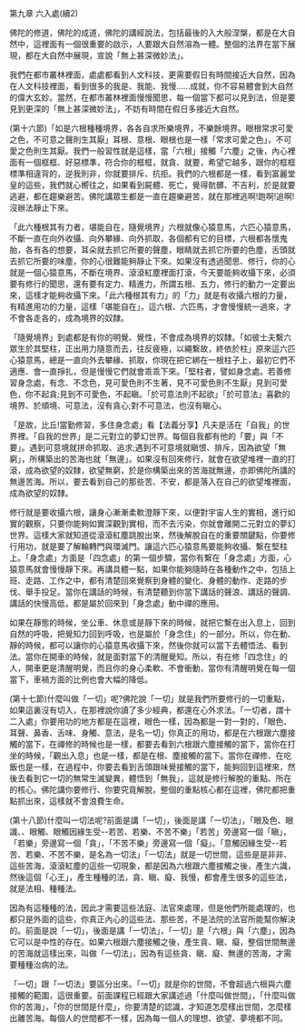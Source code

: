 

第九章 六入處(續2)

佛陀的修道，佛陀的成道，佛陀的講經說法，包括最後的入大般涅槃，都是在大自然中，這裡面有一個很重要的啟示，人要跟大自然溶為一體。整個的法界在當下展現，都在大自然中展現，宣說「無上甚深微妙法」。

我們在都市叢林裡面，處處都看到人文科技，更需要假日有時間接近大自然，因為在人文科技裡面，看到很多的我是、我能、我慢......成就，你不容易體會到大自然的偉大玄妙。當然，在都市叢林裡面慢慢聞思，每一個當下都可以見到法，但是要見到更深的「無上甚深微妙法」，不妨有時間在假日多接近大自然。

(第十六節)「如是六根種種境界，各各自求所樂境界，不樂餘境界。眼根常求可愛之色，不可意之聲則生其厭」耳根、意根、眼根也是一樣「常求可愛之色」，不可愛之色則生其厭。我們一般習性就是這樣，當「六根」接觸「六塵」之後，內心裡面有一個框框、好惡標準，符合你的框框，就貪、就要，希望它越多，跟你的框框標準相違背的，逆我則非，你就要排斥、抗拒。我們的六根都是一樣，看到富麗堂皇的這些，我們就心嚮往之，如果看到屍體、死亡，覺得骯髒、不吉利，於是就要逃避，都在趨樂避苦。佛陀講眾生都是一直在趨樂避苦，就在那裡逃啊!跑啊!追啊!沒辦法靜止下來。

「此六種根其有力者，堪能自在，隨覺境界」六根就像心猿意馬，六匹心猿意馬，不斷一直在向外收攝、向外攀緣、向外抓取，各個都有它的目標，六根都各懷鬼胎，各有各的想要，耳朵就去抓它所要的聲塵，眼睛就去抓它所要的色塵，舌頭就去抓它所要的味塵，你的心很難能夠靜止下來。如果沒有透過聞思、修行，你的心就是一個心猿意馬，不斷在境界、滾滾紅塵裡面打滾，今天要能夠收攝下來，必須要有修行的聞思，還有要有定力、精進力，所謂五根、五力，修行的動力一定要出來，這樣才能夠收攝下來。「此六種根其有力」的「力」就是有收攝六根的力量，有精進用功的力量，這樣「堪能自在」，這六根、六匹馬，才會慢慢統一過來，才不會各走各的，成為境界的奴隸。

「隨覺境界」到處都是有你的明覺、覺性，不會成為境界的奴隸。「如彼士夫繫六眾生於其堅柱，正出用力隨意而去，往反疲極，以繩繫故，終依於柱」原來這六匹心猿意馬，總是一直向外去攀緣、抓取，你現在把它綁在一根柱子上，最初它們不適應、會一直掙扎，但是慢慢它們就會乖乖下來。「堅柱者，譬如身念處。若善修習身念處，有念、不念色，見可愛色則不生著，見不可愛色則不生厭」見到可愛色，你不起貪;見到不可愛色，不起瞋。「於可意法則不起欲」「於可意法」喜歡的境界、於順境、可意法，沒有貪心;對不可意法，也沒有瞋心。

「是故，比丘!當勤修習，多住身念處」看【法義分享】凡夫是活在「自我」的世界裡。「自我的世界」是二元對立的夢幻世界。每個自我都有他的「要」與「不要」。遇到可意境就拼命抓取、追求;遇到不可意境就瞋恨、排斥，因為欲望「無窮」，所構築出的苦海也就「無邊」。如果沒有回來修行，就會在欲望堆裡一直的打滾，成為欲望的奴隸，欲望無窮，於是你構築出來的苦海就無邊，亦即佛陀所講的無邊苦海。所以，要去看到自己的那些苦、不安，都是落入在自己的欲望堆裡面，成為欲望的奴隸。

修行就是要收攝六根，讓身心漸漸柔軟澄靜下來，以便對宇宙人生的實相，進行如實的觀察，只要你能夠如實深觀到實相，而不去污染，你就會離開二元對立的夢幻世界。這樣大家就知道從滾滾紅塵跳脫出來，然後解脫自在的重要關鍵點，你要修行用功，就是要了解輪轉門與環滅門。讓這六匹心猿意馬要能夠收攝、繫在堅柱上。「身念處」方面是「四念處」的第一個步驟，當你有繫在「身念處」方面，心猿意馬就會慢慢靜下來。再講具體一點，如果你能夠隨時在各種動作之中，包括上班、走路、工作之中，都有清楚回來覺察到身體的變化、身體的動作、走路的步伐、舉手投足。當你在講話的時候，有清楚聽到你當下講話的聲浪、講話的聲調、講話的快慢高低，都是屬於回來到「身念處」動中禪的應用。

如果在靜態的時候，坐公車、休息或是靜下來的時候，就把它繫在出入息上，回到自然的呼吸，把覺知力回到呼吸，也是屬於「身念住」的一部分。所以，你在動、靜的時候，都可以讓你的心猿意馬收攝下來，然後你就可以當下去體悟法、看到法。當你在開車的時候，就是面對當下的清醒覺知。所以，有在修「四念住」的人，開車更是清醒明覺，而且你的身心柔軟、不會衝動，當你有清醒明覺在每一個當下，車禍方面的比例也會大幅的降低。

(第十七節)什麼叫做「一切」呢?佛陀說「一切」就是我們所要修行的一切重點，如果這裏沒有切入，在那裡說你讀了多少經典，都還在心外求法。「一切者，謂十二入處」你要用功的地方都是在這裡，眼色一樣，因為都是一對一對的，「眼色、耳聲、鼻香、舌味、身觸、意法，是名一切」你真正的用功，都是在六根跟六塵接觸的當下，在禪修的時候也是一樣，都要去看到六根跟六塵接觸的當下，當你在打坐的時候，「觀出入息」也是一樣，都是在根、塵接觸的當下。當你在禪修、在吃飯也是一樣，在過程中，你要去看到舌頭跟味覺接觸的當下，能夠回到這裡來，然後去看到它一切的無常生滅變異，體悟到「無我」，這就是修行解脫的重點、所在的核心。佛陀講你要修行、你要究竟解脫，整個的重點核心都在這裡，佛陀都把重點抓出來，這樣就不會浪費生命。

(第十八節)什麼叫一切法呢?前面是講「一切」，後面是講「一切法」，「眼及色、眼識、、眼觸、眼觸因緣生受--若苦、若樂、不苦不樂」「若苦」旁邊寫一個「瞋」，「若樂」旁邊寫一個「貪」，「不苦不樂」旁邊寫一個「癡」。「意觸因緣生受--若苦、若樂、不苦不樂，是名為一切法」「一切法」就是一切世間，這些是是非非、這些苦海，滾滾紅塵的這些一切現象，都是因為六根跟六塵接觸之後，產生六識，然後這個「心王」，產生種種的法，貪、瞋、癡、我慢，都會產生很多的這些法，就是法相、種種法。

因為有這種種的法，因此才需要這些法庭、法官來處理，但是他們所能處理的，也都只是外面的這些，你真正內心的這些法、那些苦，不是法院的法官所能幫你解決的。前面是說「一切」，後面是講「一切法」，「一切」是「六根」與「六塵」，因為它可以是中性的存在。如果六根跟六塵接觸之後，產生貪、瞋、癡，整個世間無邊的苦海就這樣出來，叫做「一切法」，因為有這些貪、瞋、癡、無邊的苦海，才需要種種治病的法。

「一切」跟「一切法」要區分出來。「一切」就是你的世間，不會超過六根與六塵接觸的範圍，這很重要。前面課程已經跟大家講述過「什麼叫做世間」，「什麼叫做你的苦海」，「你的世間是什麼」，你要清楚的認識，才知道怎麼樣出世間，怎麼樣出離苦海。每個人的世間都不一樣，因為每一個人的理想、欲望、夢境都不同。

